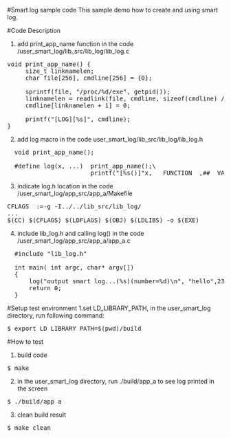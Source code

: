 #Smart log sample code
This sample demo how to create and using smart log.

#Code Description
1. add print_app_name function in the code /user_smart_log/lib_src/lib_log/lib_log.c
<pre>
void print_app_name() {
     size_t linknamelen;
     char file[256], cmdline[256] = {0};

     sprintf(file, "/proc/%d/exe", getpid());
     linknamelen = readlink(file, cmdline, sizeof(cmdline) / sizeof(*cmdline) - 1);
     cmdline[linknamelen + 1] = 0;

     printf("[LOG][%s]", cmdline);
}
</pre>
2. add log macro in the code user_smart_log/lib_src/lib_log/lib_log.h
<pre>
  void print_app_name();

  #define log(x, ...)  print_app_name();\
	                   printf("[%s()]"x, __FUNCTION__,##__VA_ARGS__);
</pre>
3. indicate log.h location in the code /user_smart_log/app_src/app_a/Makefile
<pre>
CFLAGS	:=-g -I../../lib_src/lib_log/
...
$(CC) $(CFLAGS) $(LDFLAGS) $(OBJ) $(LDLIBS) -o $(EXE)
</pre>
4. include lib_log.h and calling log() in the code /user_smart_log/app_src/app_a/app_a.c
<pre>
  #include "lib_log.h"

  int main( int argc, char* argv[])
  { 
      log("output smart log...(%s)(number=%d)\n", "hello",238); 
      return 0;
  }
</pre>

#Setup test environment
1.set LD_LIBRARY_PATH, in the user_smart_log directory, run following command:
<pre>
$ export LD_LIBRARY_PATH=$(pwd)/build
</pre>


#How to test
1. build code
<pre>$ make</pre>
2. in the user_smart_log directory, run ./build/app_a to see log printed in the screen
<pre>$ ./build/app_a</pre>
3. clean build result
<pre>$ make clean</pre>


